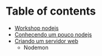 # Table of contents

* [Workshop nodejs](README.md)
* [Conhecendo um pouco nodejs](untitled.md)
* [Criando um servidor web](criando-um-servidor-web/README.md)
  * Nodemon

